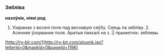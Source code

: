 ### Зябліва
**назоўнік, ніякі род**

1. Узаранае з восені поле пад веснавую сяўбу. Сеяць па зябліву. 2. Асенняе ўзорванне поля. Аратыя паехалі на з. || прыметнік: зяблевы.

<a rel="author">[http://rv-blr.com/](http://rv-blr.com/slounik.jsp?letterId=0&maskId=0&pageId=1196)</a>
